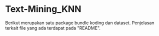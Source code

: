 # Text-Mining_KNN
Berikut merupakan satu package bundle koding dan dataset. Penjelasan terkait file yang ada terdapat pada "README".
